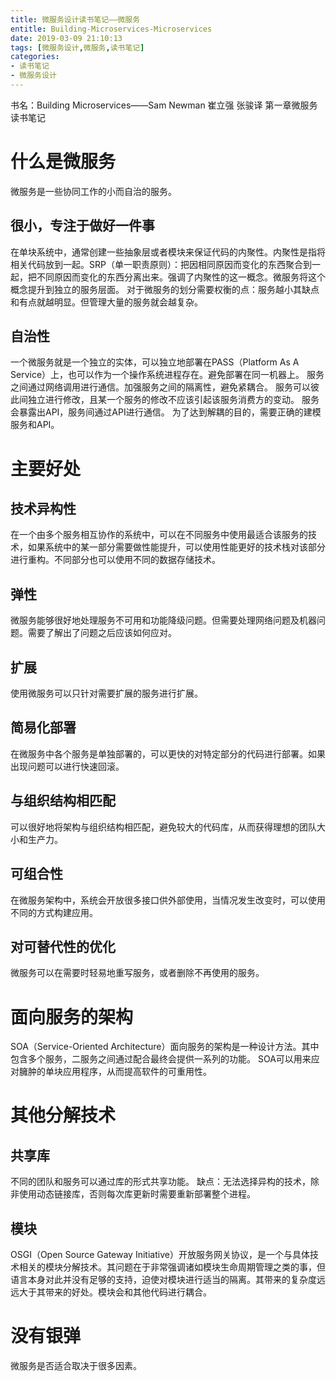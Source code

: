 ```yaml
---
title: 微服务设计读书笔记——微服务
entitle: Building-Microservices-Microservices
date: 2019-03-09 21:10:13
tags: [微服务设计,微服务,读书笔记]
categories:
- 读书笔记
- 微服务设计
---
```

书名：Building Microservices——Sam Newman 崔立强 张骏译
第一章微服务读书笔记

<!--more-->

# 什么是微服务
微服务是一些协同工作的小而自治的服务。
## 很小，专注于做好一件事
在单块系统中，通常创建一些抽象层或者模块来保证代码的内聚性。内聚性是指将相关代码放到一起。SRP（单一职责原则）：把因相同原因而变化的东西聚合到一起，把不同原因而变化的东西分离出来。强调了内聚性的这一概念。微服务将这个概念提升到独立的服务层面。
对于微服务的划分需要权衡的点：服务越小其缺点和有点就越明显。但管理大量的服务就会越复杂。
## 自治性
一个微服务就是一个独立的实体，可以独立地部署在PASS（Platform As A Service）上，也可以作为一个操作系统进程存在。避免部署在同一机器上。
服务之间通过网络调用进行通信。加强服务之间的隔离性，避免紧耦合。
服务可以彼此间独立进行修改，且某一个服务的修改不应该引起该服务消费方的变动。
服务会暴露出API，服务间通过API进行通信。
为了达到解耦的目的，需要正确的建模服务和API。
# 主要好处
## 技术异构性
在一个由多个服务相互协作的系统中，可以在不同服务中使用最适合该服务的技术，如果系统中的某一部分需要做性能提升，可以使用性能更好的技术栈对该部分进行重构。不同部分也可以使用不同的数据存储技术。
## 弹性
微服务能够很好地处理服务不可用和功能降级问题。但需要处理网络问题及机器问题。需要了解出了问题之后应该如何应对。
## 扩展
使用微服务可以只针对需要扩展的服务进行扩展。
## 简易化部署
在微服务中各个服务是单独部署的，可以更快的对特定部分的代码进行部署。如果出现问题可以进行快速回滚。
## 与组织结构相匹配
可以很好地将架构与组织结构相匹配，避免较大的代码库，从而获得理想的团队大小和生产力。
## 可组合性
在微服务架构中，系统会开放很多接口供外部使用，当情况发生改变时，可以使用不同的方式构建应用。
## 对可替代性的优化
微服务可以在需要时轻易地重写服务，或者删除不再使用的服务。
# 面向服务的架构
SOA（Service-Oriented Architecture）面向服务的架构是一种设计方法。其中包含多个服务，二服务之间通过配合最终会提供一系列的功能。
SOA可以用来应对臃肿的单块应用程序，从而提高软件的可重用性。
# 其他分解技术
## 共享库
不同的团队和服务可以通过库的形式共享功能。
缺点：无法选择异构的技术，除非使用动态链接库，否则每次库更新时需要重新部署整个进程。
## 模块
OSGI（Open Source Gateway Initiative）开放服务网关协议，是一个与具体技术相关的模块分解技术。其问题在于非常强调诸如模块生命周期管理之类的事，但语言本身对此并没有足够的支持，迫使对模块进行适当的隔离。其带来的复杂度远远大于其带来的好处。模块会和其他代码进行耦合。
# 没有银弹
微服务是否适合取决于很多因素。
